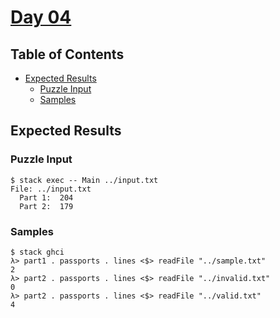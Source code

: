 # [Day 04](https://adventofcode.com/2020/day/4)

## Table of Contents

- [Expected Results](#expected-results)
  - [Puzzle Input](#puzzle-input)
  - [Samples](#samples)

## Expected Results

### Puzzle Input

```console
$ stack exec -- Main ../input.txt
File: ../input.txt
  Part 1:  204
  Part 2:  179
```

### Samples

```console
$ stack ghci
λ> part1 . passports . lines <$> readFile "../sample.txt"
2
λ> part2 . passports . lines <$> readFile "../invalid.txt"
0
λ> part2 . passports . lines <$> readFile "../valid.txt"
4
```
